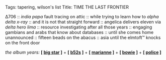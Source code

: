 Tags: tapering, wilson's list
Title: TIME THE LAST FRONTIER
  
∆706 :: _india papa_ fault tracing on attic :: while trying to learn how to _alpha delta x-ray_ :: and it is not that straight forward :: angelica delivers eleven via _delta hero lima_ :: resource investigating after all those years :: engaging gambians and arabs that know about databases :: until she comes home unannounced :: fifteen beads on the abacus :: asia until the elmtoft™ knocks on the front door  
  
_the album years:_ **[ [big star](https://rateyourmusic.com/release/album/big-star/3rd-2/) ]** + **[ [b52s](https://rateyourmusic.com/release/album/the_b_52s/the_b_52s/) ]** + **[ [marianne](https://rateyourmusic.com/release/album/marianne-faithfull/broken-english/) ]** + **[ [bowie](https://rateyourmusic.com/release/album/david-bowie/lodger/) ]** + **[ [police](https://rateyourmusic.com/release/album/the-police/reggatta-de-blanc/) ]**  
